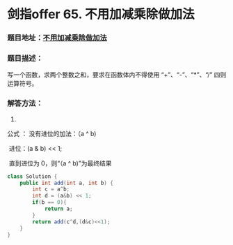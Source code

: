 # 剑指offer 65. 不用加减乘除做加法



### 题目地址：[不用加减乘除做加法](https://leetcode-cn.com/problems/bu-yong-jia-jian-cheng-chu-zuo-jia-fa-lcof/)



### 题目描述：

写一个函数，求两个整数之和，要求在函数体内不得使用 “+”、“-”、“*”、“/” 四则运算符号。



### 解答方法：

1. 

公式 ： 没有进位的加法：（a ^ b)

​					进位：(a & b) << 1;

​                直到进位为 0，则“（a ^ b)”为最终结果

```java
class Solution {
    public int add(int a, int b) {
        int c = a^b;
        int d = (a&b) << 1;
        if(b == 0){
            return a;
        }
        return add(c^d,(d&c)<<1);
    }
}
```

